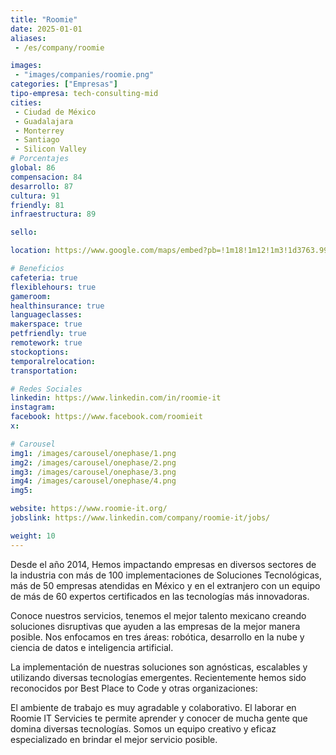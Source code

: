 ```yaml
---
title: "Roomie"
date: 2025-01-01
aliases:
 - /es/company/roomie

images: 
 - "images/companies/roomie.png"
categories: ["Empresas"]
tipo-empresa: tech-consulting-mid
cities: 
 - Ciudad de México
 - Guadalajara
 - Monterrey
 - Santiago
 - Silicon Valley
# Porcentajes  
global: 86
compensacion: 84
desarrollo: 87
cultura: 91
friendly: 81
infraestructura: 89

sello: 

location: https://www.google.com/maps/embed?pb=!1m18!1m12!1m3!1d3763.996854358243!2d-99.1826574250148!3d19.36928888189661!2m3!1f0!2f0!3f0!3m2!1i1024!2i768!4f13.1!3m3!1m2!1s0x85d1ff8fca1f1dad%3A0xbc29e2acba4e1409!2sAv.%20Insurgentes%20Sur%201446%2C%20Actipan%2C%20Benito%20Ju%C3%A1rez%2C%2003230%20Ciudad%20de%20M%C3%A9xico%2C%20CDMX!5e0!3m2!1ses-419!2smx!4v1738035778147!5m2!1ses-419!2smx

# Beneficios
cafeteria: true
flexiblehours: true
gameroom: 
healthinsurance: true
languageclasses: 
makerspace: true
petfriendly: true
remotework: true
stockoptions: 
temporalrelocation: 
transportation: 

# Redes Sociales
linkedin: https://www.linkedin.com/in/roomie-it
instagram: 
facebook: https://www.facebook.com/roomieit
x: 

# Carousel
img1: /images/carousel/onephase/1.png
img2: /images/carousel/onephase/2.png
img3: /images/carousel/onephase/3.png
img4: /images/carousel/onephase/4.png
img5: 

website: https://www.roomie-it.org/
jobslink: https://www.linkedin.com/company/roomie-it/jobs/

weight: 10
---
```


Desde el año 2014, Hemos impactando empresas en diversos sectores de la industria con más de 100 implementaciones de Soluciones Tecnológicas, más de 50 empresas atendidas en México y en el extranjero con un equipo de más de 60 expertos certificados en las tecnologías más innovadoras.

Conoce nuestros servicios, tenemos el mejor talento mexicano creando soluciones disruptivas que ayuden a las empresas de la mejor manera posible. Nos enfocamos en tres áreas: robótica, desarrollo en la nube y ciencia de datos e inteligencia artificial.

La implementación de nuestras soluciones son agnósticas, escalables y utilizando diversas tecnologías emergentes. Recientemente hemos sido reconocidos por Best Place to Code y otras organizaciones:

El ambiente de trabajo es muy agradable y colaborativo. El laborar en Roomie IT Servicies te permite aprender y conocer de mucha gente que domina diversas tecnologías. Somos un equipo creativo y eficaz especializado en brindar el mejor servicio posible.